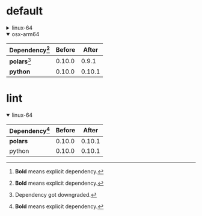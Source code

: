 # default

<details>
<summary>linux-64</summary>

|Dependency[^1]|Before|After|
|-|-|-|
|**new-package**||0.10.1|
|**removed-package**|0.10.1||
|**bpy**|0.10.1|2.10.1|
|**polars**|herads_0|herads_1|
|python|0.10.0|0.10.1|

</details>

<details open>
<summary>osx-arm64</summary>

|Dependency[^1]|Before|After|
|-|-|-|
|**polars**[^2]|0.10.0|0.9.1|
|**python**|0.10.0|0.10.1|

</details>

# lint

<details open>
<summary>linux-64</summary>

|Dependency[^1]|Before|After|
|-|-|-|
|**polars**|0.10.0|0.10.1|
|python|0.10.0|0.10.1|

</details>

[^1]: **Bold** means explicit dependency.
[^2]: Dependency got downgraded.

